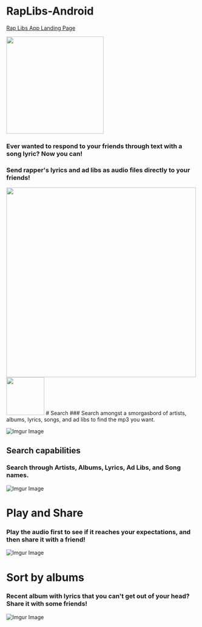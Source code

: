 # RapLibs-Android
[Rap Libs App Landing Page](https://jasoneo016.github.io/)

<img src="https://jasoneo016.github.io/images/web_hi_res_512.png" height="256" width="256">

### Ever wanted to respond to your friends through text with a song lyric? Now you can! 
### Send rapper's lyrics and ad libs as audio files directly to your friends!

<img src="http://jasoneo016.github.io/images/mockup/HomeScreen_nexus5x-portrait.png" height="500" width="500">

<img src="https://jasoneo016.github.io/images/icons/search.png" height="100" width="100">
# Search
### Search amongst a smorgasbord of artists, albums, lyrics, songs, and ad libs to find the mp3 you want.

![Imgur Image](https://jasoneo016.github.io/images/mockup/SearchScreen_nexus5x-portrait.png)

## Search capabilities
### Search through Artists, Albums, Lyrics, Ad Libs, and Song names.
![Imgur Image](https://jasoneo016.github.io/images/mockup/ArtistsScreen_nexus5x-portrait.png)

  
# Play and Share
### Play the audio first to see if it reaches your expectations, and then share it with a friend!

![Imgur Image](https://jasoneo016.github.io/images/mockup/LyricsScreen_nexus5x-portrait.png)


# Sort by albums
### Recent album with lyrics that you can't get out of your head? Share it with some friends!

![Imgur Image](https://jasoneo016.github.io/images/mockup/AlbumsScreen_nexus5x-portrait.png)
